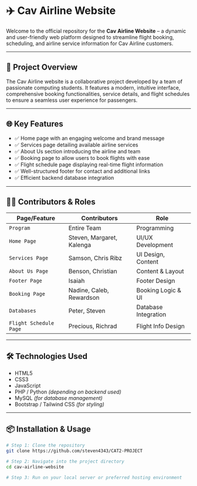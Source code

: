 # ✈️ Cav Airline Website

Welcome to the official repository for the **Cav Airline Website** – a dynamic and user-friendly web platform designed to streamline flight booking, scheduling, and airline service information for Cav Airline customers.

---

## 🚀 Project Overview

The Cav Airline website is a collaborative project developed by a team of passionate computing students. It features a modern, intuitive interface, comprehensive booking functionalities, service details, and flight schedules to ensure a seamless user experience for passengers.

---

## 🌐 Key Features

- ✅ Home page with an engaging welcome and brand message  
- ✅ Services page detailing available airline services  
- ✅ About Us section introducing the airline and team  
- ✅ Booking page to allow users to book flights with ease  
- ✅ Flight schedule page displaying real-time flight information  
- ✅ Well-structured footer for contact and additional links  
- ✅ Efficient backend database integration  

---

## 👨‍💻 Contributors & Roles

| **Page/Feature**         | **Contributors**                   | **Role**                  |
|--------------------------|------------------------------------|---------------------------|
| `Program`                | Entire Team                        | Programming               |
| `Home Page`              | Steven, Margaret, Kalenga          | UI/UX Development         |
| `Services Page`          | Samson, Chris Ribz                 | UI Design, Content        |
| `About Us Page`          | Benson, Christian                  | Content & Layout          |
| `Footer Page`            | Isaiah                             | Footer Design             |
| `Booking Page`           | Nadine, Caleb, Rewardson           | Booking Logic & UI        |
| `Databases`              | Peter, Steven                      | Database Integration      |
| `Flight Schedule Page`   | Precious, Richrad                  | Flight Info Design        |

---

## 🛠️ Technologies Used

- HTML5  
- CSS3  
- JavaScript  
- PHP / Python *(depending on backend used)*  
- MySQL *(for database management)*  
- Bootstrap / Tailwind CSS *(for styling)*  

---

## 📦 Installation & Usage

```bash
# Step 1: Clone the repository
git clone https://github.com/steven4343/CAT2-PROJECT

# Step 2: Navigate into the project directory
cd cav-airline-website

# Step 3: Run on your local server or preferred hosting environment
